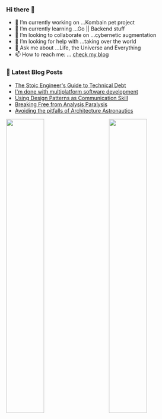 ### Hi there 👋

- 🔭 I’m currently working on ...Kombain pet project
- 🌱 I’m currently learning ...Go || Backend stuff
- 👯 I’m looking to collaborate on ...cybernetic augmentation
- 🤔 I’m looking for help with ...taking over the world
- 💬 Ask me about ...Life, the Universe and Everything 
- 📫 How to reach me: ... [check my blog](https://swiderski.tech/)

### 📕 Latest Blog Posts
<!-- BLOG-POST-LIST:START -->
- [The Stoic Engineer&#39;s Guide to Technical Debt](https://swiderski.tech/2024-11-12-tech-debt-communication/)
- [I&#39;m done with multiplatform software development](https://swiderski.tech/2024-11-01-done-with-multiplatform/)
- [Using Design Patterns as Communication Skill](https://swiderski.tech/2024-10-13-Design-patterns-as-communication-skill/)
- [Breaking Free from Analysis Paralysis](https://swiderski.tech/2024-06-07-breaking-free-from-analysis-paralysis/)
- [Avoiding the pitfalls of Architecture Astronautics](https://swiderski.tech/2024-05-14-architecture-astronautics/)
<!-- BLOG-POST-LIST:END -->
<!-- 
<img align="left" alt="asvids's Github Stats" src="https://github-readme-stats.vercel.app/api?username=asvid&show_icons=true&hide_border=true&theme=dracula&include_all_commits=true&count_private=true" /> -->

<img align="left" src="https://wakatime.com/share/@c50ef60a-e504-48e3-993e-25e666cca998/224aa038-7807-41a9-af8b-4e7c6a4a4637.svg" width="45%"/>
<img align="right" src="https://wakatime.com/share/@c50ef60a-e504-48e3-993e-25e666cca998/f86c9306-b3ad-4ac4-9399-e060e922c1e9.svg" width="45%"/>
